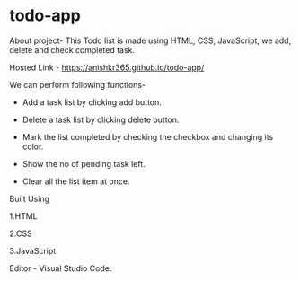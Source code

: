 # todo-app
About project- This Todo list is made using HTML, CSS, JavaScript, we add, delete and check completed task.

Hosted Link - https://anishkr365.github.io/todo-app/

We can perform following functions-

* Add a task list by clicking add button.

* Delete a task list by clicking delete button.

* Mark the list completed by checking the checkbox and changing its color.

* Show the no of pending task left.

* Clear all the list item at once.

Built Using

1.HTML

2.CSS

3.JavaScript

Editor - Visual Studio Code.
